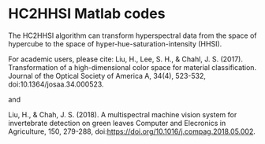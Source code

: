# HC2HHSI Matlab codes
The HC2HHSI algorithm can transform hyperspectral data from the space of hypercube to the space of hyper-hue-saturation-intensity (HHSI).

For academic users, please cite: Liu, H., Lee, S. H., & Chahl, J. S. (2017). Transformation of a high-dimensional color space for material classification. Journal of the Optical Society of America A, 34(4), 523-532, doi:10.1364/josaa.34.000523.

and

Liu, H., & Chah, J. S. (2018). A multispectral machine vision system for 
invertebrate detection on green leaves Computer and Elecronics in Agriculture,
150, 279-288, doi:https://doi.org/10.1016/j.compag.2018.05.002.
